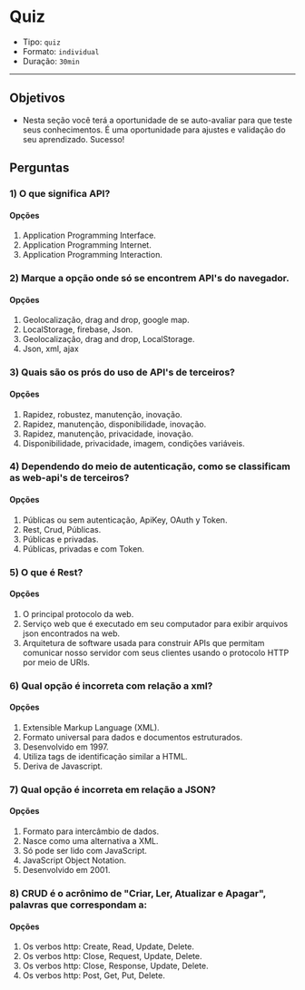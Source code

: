 # Quiz

- Tipo: `quiz`
- Formato: `individual`
- Duração: `30min`

***

## Objetivos

- Nesta seção você terá a oportunidade de se auto-avaliar para que teste seus conhecimentos. É uma oportunidade para ajustes e validação do seu aprendizado. Sucesso!

## Perguntas

### 1) O que significa API?

#### Opções

1. Application Programming Interface.
2. Application Programming Internet.
3. Application Programming Interaction.

<solution style="display:none;">1</solution>

### 2) Marque a opção onde só se encontrem API's do navegador.

#### Opções

1. Geolocalização, drag and drop, google map.
2. LocalStorage, firebase, Json.
3. Geolocalização, drag and drop, LocalStorage.
4. Json, xml, ajax

<solution style="display:none;">3</solution>

### 3) Quais são os prós do uso de API's de terceiros?

#### Opções

1. Rapidez, robustez, manutenção, inovação.
2. Rapidez, manutenção, disponibilidade, inovação.
3. Rapidez, manutenção, privacidade, inovação.
4. Disponibilidade, privacidade, imagem, condições variáveis.

<solution style="display:none;">1</solution>

### 4) Dependendo do meio de autenticação, como se classificam as web-api's de terceiros?

#### Opções

1. Públicas ou sem autenticação, ApiKey, OAuth y Token.
2. Rest, Crud, Públicas.
3. Públicas e privadas.
4. Públicas, privadas e com Token. 

<solution style="display:none;">1</solution>

### 5) O que é Rest?

#### Opções

1. O principal protocolo da web.
2. Serviço web que é executado em seu computador para exibir arquivos json encontrados na web.
3. Arquitetura de software usada para construir APIs que permitam comunicar nosso servidor com seus clientes usando o protocolo HTTP por meio de URIs.

<solution style="display:none;">3</solution>

### 6) Qual opção é incorreta com relação a xml?

#### Opções

1. Extensible Markup Language (XML).
2. Formato universal para dados e documentos estruturados.
3. Desenvolvido em 1997.
4. Utiliza tags de identificação similar a HTML.
5. Deriva de Javascript.

<solution style="display:none;">5</solution>

### 7) Qual opção é incorreta em relação a JSON?

#### Opções

1. Formato para intercâmbio de dados.
2. Nasce como uma alternativa a XML.
3. Só pode ser lido com JavaScript.
4. JavaScript Object Notation.
5. Desenvolvido em 2001.

<solution style="display:none;">3</solution>

### 8) CRUD é o acrônimo de "Criar, Ler, Atualizar e Apagar", palavras que correspondam a:

#### Opções

1. Os verbos http: Create, Read, Update, Delete.
2. Os verbos http: Close, Request, Update, Delete.
3. Os verbos http: Close, Response, Update, Delete.
4. Os verbos http: Post, Get, Put, Delete.

<solution style="display:none;">4</solution>